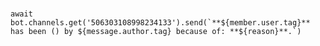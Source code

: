 # 
```await bot.channels.get('506303108998234133').send(`**${member.user.tag}** has been () by ${message.author.tag} because of: **${reason}**.`)```
